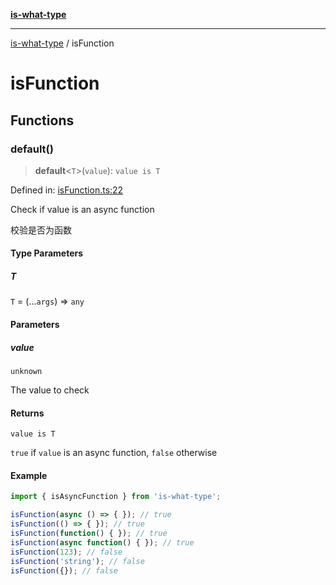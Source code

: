 [**is-what-type**](index.md)

***

[is-what-type](modules.md) / isFunction

# isFunction

## Functions

### default()

> **default**\<`T`\>(`value`): `value is T`

Defined in: [isFunction.ts:22](https://github.com/fengxinming/is-what-type/blob/b8637cab33d631a672cfc558f39e82fe4f36481a/src/isFunction.ts#L22)

Check if value is an async function

校验是否为函数

#### Type Parameters

##### T

`T` = (...`args`) => `any`

#### Parameters

##### value

`unknown`

The value to check

#### Returns

`value is T`

`true` if `value` is an async function, `false` otherwise

#### Example

```js
import { isAsyncFunction } from 'is-what-type';

isFunction(async () => { }); // true
isFunction(() => { }); // true
isFunction(function() { }); // true
isFunction(async function() { }); // true
isFunction(123); // false
isFunction('string'); // false
isFunction({}); // false
```
